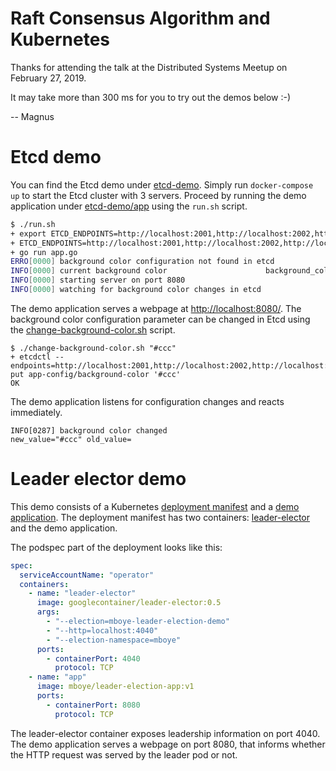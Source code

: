 # Raft Consensus Algorithm and Kubernetes

Thanks for attending the talk at the Distributed Systems Meetup on February 27, 2019.

It may take more than 300 ms for you to try out the demos below :-)

-- Magnus

# Etcd demo

You can find the Etcd demo under [etcd-demo](etcd-demo).
Simply run `docker-compose up` to start the Etcd cluster with 3 servers.
Proceed by running the demo application under [etcd-demo/app](etcd-demo/app) using the `run.sh` script.

```sh
$ ./run.sh
+ export ETCD_ENDPOINTS=http://localhost:2001,http://localhost:2002,http://localhost:2003
+ ETCD_ENDPOINTS=http://localhost:2001,http://localhost:2002,http://localhost:2003
+ go run app.go
ERRO[0000] background color configuration not found in etcd
INFO[0000] current background color                      background_color="#ffffff"
INFO[0000] starting server on port 8080
INFO[0000] watching for background color changes in etcd
```

The demo application serves a webpage at [http://localhost:8080/](http://localhost:8080/).
The background color configuration parameter can be changed in Etcd using the [change-background-color.sh](etcd-demo/app/change-background-color.sh) script.

```
$ ./change-background-color.sh "#ccc"
+ etcdctl --endpoints=http://localhost:2001,http://localhost:2002,http://localhost:2003 put app-config/background-color '#ccc'
OK
```

The demo application listens for configuration changes and reacts immediately.

```
INFO[0287] background color changed                      new_value="#ccc" old_value=
```

# Leader elector demo

This demo consists of a Kubernetes [deployment manifest](leader-elector-demo/deployment.yaml) and a [demo application](leader-elector-demo/app/app.go).
The deployment manifest has two containers: [leader-elector](https://hub.docker.com/r/googlecontainer/leader-elector) and the demo application.

The podspec part of the deployment looks like this:

```yaml
spec:
  serviceAccountName: "operator"
  containers:
    - name: "leader-elector"
      image: googlecontainer/leader-elector:0.5
      args:
        - "--election=mboye-leader-election-demo"
        - "--http=localhost:4040"
        - "--election-namespace=mboye"
      ports:
        - containerPort: 4040
          protocol: TCP
    - name: "app"
      image: mboye/leader-election-app:v1
      ports:
        - containerPort: 8080
          protocol: TCP
```

The leader-elector container exposes leadership information on port 4040.
The demo application serves a webpage on port 8080, that informs whether the HTTP request was served by the leader pod or not.
